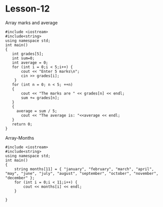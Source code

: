 # Lesson-12
Array marks and average

    #include <iostream>
    #include<string>
    using namespace std;
    int main()
    {
       int grades[5];
       int sum=0;
       int average = 0;
       for (int i = 0;i < 5;i++) {
           cout << "Enter 5 marks\n";
           cin >> grades[i];
        }
       for (int n = 0; n < 5; ++n)
       {
           cout << "The marks are " << grades[n] << endl;
           sum += grades[n];
       }
       {
         average = sum / 5;
           cout << "The average is: "<<average << endl;
       }
       return 0;
    }
Array-Months

    #include <iostream>
    #include<string>
    using namespace std;
    int main()
    {
        string months[11] = { "january", "february", "march", "april", "may", "june", "july", "august", "september", "october", "november", "december" };
        for (int i = 0;i < 11;i++) {
            cout << months[i] << endl;
        }

    }
